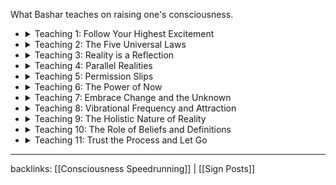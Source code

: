 ﻿What Bashar teaches on raising one's consciousness.
<ul>
  <li>
    <div class="details-container">
      <details>
        <summary>Teaching 1: Follow Your Highest Excitement</summary>
        <table>
          <tr>
            <td>
              <strong>Description:</strong> Following your highest excitement in each moment is your compass to living in alignment with your true self. By doing what excites you, you connect with the most fulfilling path.<br>
              <strong>Suggested Practice:</strong> Identify what excites you the most right now. Take a step toward it, no matter how small, and trust it will lead you to new opportunities.<br>
              <strong>Reference:</strong> <em>Bashar: Blueprint for Change</em> by Darryl Anka
            </td>
          </tr>
        </table>
      </details>
    </div>
  </li>
  <li>
    <div class="details-container">
      <details>
        <summary>Teaching 2: The Five Universal Laws</summary>
        <table>
          <tr>
            <td>
              <strong>Description:</strong> These five laws govern existence, providing a framework for understanding reality and personal responsibility:<br>
              1. You exist.<br>
              2. The One is All, and the All are One.<br>
              3. What you put out is what you get back.<br>
              4. The only constant is change, except the first three laws.<br>
              5. Everything exists here and now.<br>
              <strong>Suggested Practice:</strong> Reflect on these laws and consider how they influence your perception of reality. Apply the law of "What you put out is what you get back" by embodying positivity.<br>
              <strong>Reference:</strong> <em>Bashar: The Five Universal Laws</em> (Teaching Series)
            </td>
          </tr>
        </table>
      </details>
    </div>
  </li>
  <li>
    <div class="details-container">
      <details>
        <summary>Teaching 3: Reality is a Reflection</summary>
        <table>
          <tr>
            <td>
              <strong>Description:</strong> Reality acts as a mirror, reflecting back your beliefs, thoughts, emotions, and vibration. To change your experience, change your inner state first.<br>
              <strong>Suggested Practice:</strong> Observe an area of life you wish to improve. Identify any limiting beliefs, and consciously replace them with positive affirmations aligned with your desired reality.<br>
              <strong>Reference:</strong> <em>Bashar: You Are the Mirror</em> (Teaching Series)
            </td>
          </tr>
        </table>
      </details>
    </div>
  </li>
  <li>
    <div class="details-container">
      <details>
        <summary>Teaching 4: Parallel Realities</summary>
        <table>
          <tr>
            <td>
              <strong>Description:</strong> Infinite parallel realities exist, and every decision places you in a new one. Your vibration, beliefs, and choices constantly shift you through realities.<br>
              <strong>Suggested Practice:</strong> Visualize a reality you want to experience. Align your thoughts, feelings, and actions with this reality and notice subtle shifts in your life.<br>
              <strong>Reference:</strong> <em>Bashar: The Infinite Parallel Reality</em> (Lecture Series)
            </td>
          </tr>
        </table>
      </details>
    </div>
  </li>
  <li>
    <div class="details-container">
      <details>
        <summary>Teaching 5: Permission Slips</summary>
        <table>
          <tr>
            <td>
              <strong>Description:</strong> "Permission slips" are tools or beliefs that help you align your energy with desired outcomes. They serve as symbols that facilitate change by giving you â€œpermissionâ€ to shift.<br>
              <strong>Suggested Practice:</strong> Identify a ritual or object that helps you feel empowered. Use it consciously to focus your energy and intentions on a specific goal or state.<br>
              <strong>Reference:</strong> <em>Bashar: Permission Slips</em> (Teaching Series)
            </td>
          </tr>
        </table>
      </details>
    </div>
  </li>
  <li>
    <div class="details-container">
      <details>
        <summary>Teaching 6: The Power of Now</summary>
        <table>
          <tr>
            <td>
              <strong>Description:</strong> Everything exists in the present. Past and future are constructs of consciousness. True power lies in focusing on the here and now.<br>
              <strong>Suggested Practice:</strong> Engage in mindfulness or meditation to bring yourself fully into the present moment. Let go of worries about the past or future and focus on what excites you now.<br>
              <strong>Reference:</strong> <em>Bashar: The Power of Now</em> (Teaching Series)
            </td>
          </tr>
        </table>
      </details>
    </div>
  </li>
  <li>
    <div class="details-container">
      <details>
        <summary>Teaching 7: Embrace Change and the Unknown</summary>
        <table>
          <tr>
            <td>
              <strong>Description:</strong> Change and uncertainty are opportunities for growth. Embracing the unknown allows for greater expansion and alignment with your highest potential.<br>
              <strong>Suggested Practice:</strong> When faced with uncertainty, pause and breathe. Instead of resisting, visualize potential opportunities that change may bring.<br>
              <strong>Reference:</strong> <em>Bashar: Embracing Change</em> (Teaching Series)
            </td>
          </tr>
        </table>
      </details>
    </div>
  </li>
  <li>
    <div class="details-container">
      <details>
        <summary>Teaching 8: Vibrational Frequency and Attraction</summary>
        <table>
          <tr>
            <td>
              <strong>Description:</strong> Everything has a vibrational frequency. By aligning your frequency with what you desire (through positive beliefs and actions), you attract similar experiences.<br>
              <strong>Suggested Practice:</strong> Choose an uplifting thought or affirmation and repeat it throughout the day, focusing on raising your emotional vibration.<br>
              <strong>Reference:</strong> <em>Bashar: The Law of Attraction</em> (Lecture Series)
            </td>
          </tr>
        </table>
      </details>
    </div>
  </li>
  <li>
    <div class="details-container">
      <details>
        <summary>Teaching 9: The Holistic Nature of Reality</summary>
        <table>
          <tr>
            <td>
              <strong>Description:</strong> Physical, mental, emotional, and spiritual aspects of self are interconnected. Balancing these areas creates harmony and alignment with your higher self.<br>
              <strong>Suggested Practice:</strong> Take time daily to check in with your physical, emotional, mental, and spiritual health. Adjust where necessary to maintain balance.<br>
              <strong>Reference:</strong> <em>Bashar: Body-Mind-Spirit Alignment</em> (Lecture Series)
            </td>
          </tr>
        </table>
      </details>
    </div>
  </li>
  <li>
    <div class="details-container">
      <details>
        <summary>Teaching 10: The Role of Beliefs and Definitions</summary>
        <table>
          <tr>
            <td>
              <strong>Description:</strong> Your definitions shape your experience of reality. Changing limiting beliefs allows you to access new levels of joy, abundance, and understanding.<br>
              <strong>Suggested Practice:</strong> Identify a belief that limits you. Write a new, empowering belief to replace it, and practice thinking and acting from this new perspective.<br>
              <strong>Reference:</strong> <em>Bashar: Redefining Beliefs</em> (Teaching Series)
            </td>
          </tr>
        </table>
      </details>
    </div>
  </li>
  <li>
    <div class="details-container">
      <details>
        <summary>Teaching 11: Trust the Process and Let Go</summary>
        <table>
          <tr>
            <td>
              <strong>Description:</strong> Letting go of the need to control outcomes and trusting the flow leads to smoother experiences. This openness can result in outcomes better than expected.<br>
              <strong>Suggested Practice:</strong> When you feel anxious about a situation, visualize surrendering it to the universe. Trust that the best outcome will unfold and release attachment.<br>
              <strong>Reference:</strong> <em>Bashar: Surrendering and Trusting</em> (Teaching Series)
            </td>
          </tr>
        </table>
      </details>
    </div>
  </li>
</ul>
<hr>
backlinks: [[Consciousness Speedrunning]] | [[Sign Posts]]
